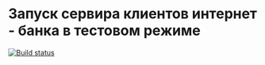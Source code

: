 # Запуск сервира клиентов интернет - банка в тестовом режиме #
[![Build status](https://ci.appveyor.com/api/projects/status/qt1hwaflcm121594/branch/master?svg=true)](https://ci.appveyor.com/project/ZhukovaAnna33473/autol5-2/branch/master)
